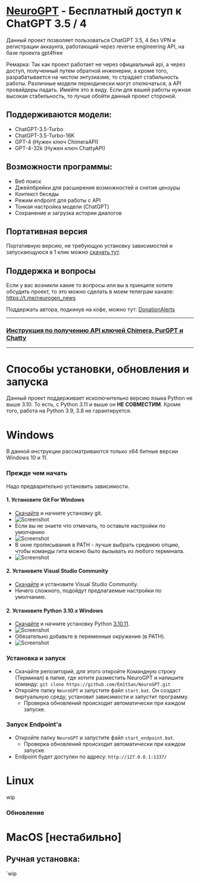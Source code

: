 # [NeuroGPT](https://t.me/neurogen_news) - Бесплатный доступ к ChatGPT 3.5 / 4 

Данный проект позволяет пользоваться ChatGPT 3.5, 4 без VPN и регистрации аккаунта, работающий через reverse engineering API, на базе проекта gpt4free

Ремарка: Так как проект работает не через официальный api, а через доступ, полученный путем обратной инженерии, а кроме того, разрабатывается на чистом энтузиазме, то страдает стабильность работы. Различные модели периодически могут отключаться, а API провайдеры падать. Имейте это в виду. Если для вашей работы нужная высокая стабильность, то лучше обойти данный проект стороной. 

## Поддерживаются модели:

- ChatGPT-3.5-Turbo
- ChatGPT-3.5-Turbo-16K
- GPT-4 (Нужен ключ ChimeraAPI)
- GPT-4-32k (Нужен ключ ChattyAPI)

## Возможности программы:

- Веб поиск
- Джейлбрейки для расширения возможностей и снятия цензуры
- Контекст беседы
- Режим endpoint для работы с API
- Тонкая настройка модели (ChatGPT)
- Сохранение и загрузка истории диалогов

## Портативная версия

Портативную версию, не требующую установку зависимостей и запускающуюся в 1 клик можно [скачать тут](https://github.com/Em1tSan/NeuroGPT/releases). 

## Поддержка и вопросы

Если у вас возникли какие то вопросы или вы в принципе хотите обсудить проект, то это можно сделать в моем телеграм канале: https://t.me/neurogen_news

Поддержать автора, подкинув на кофе, можно тут: [DonationAlerts](https://www.donationalerts.com/r/em1t)

---

### [Инструкция по получению API ключей Chimera, PurGPT и Chatty](https://github.com/Em1tSan/NeuroGPT/wiki/%D0%98%D0%BD%D1%81%D1%82%D1%80%D1%83%D0%BA%D1%86%D0%B8%D1%8F-%D0%BF%D0%BE-%D0%BF%D0%BE%D0%BB%D1%83%D1%87%D0%B5%D0%BD%D0%B8%D1%8E-API-%D0%BA%D0%BB%D1%8E%D1%87%D0%B5%D0%B9-Chimera,-PurGPT-%D0%B8-Chatty)

---

# Способы установки, обновления и запуска

Данный проект поддерживает исколючительно версию языка Python не выше 3.10. То есть, с Python 3.11 и выше он **НЕ СОВМЕСТИМ**. Кроме того, работа на Python 3.9, 3.8 не гарантируется. 

# Windows
В данной инструкции рассматриваются только х64 битные версии Windows 10 и 11.
### Прежде чем начать
Надо предварительно установить зависимости.
#### 1. Установите Git For Windows
* [Скачайте](https://git-scm.com/download/win) и начните установку git.
* ![Screenshot](/.github/img/git-01.png)
* Если вы не знаете что отмечать, то оставьте настройки по умолчанию
* ![Screenshot](/.github/img/git-02.png)
* В окне прописывания в PATH - лучше выбрать среднюю опцию, чтобы команды гита можно было вызывать из любого терминала.
* ![Screenshot](/.github/img/git-03.png)
#### 2. Установите Visual Studio Community
* [Скачайте](https://visualstudio.microsoft.com/ru/downloads/) и установите Visual Studio Community.
* Ничего сложного, подойдут предлагаемые настройки по умолчанию.
#### 2. Установите Python 3.10.x Windows
* [Скачайте](https://www.python.org/ftp/python/3.10.11/python-3.10.11-amd64.exe) и начните установку Python [3.10.11](https://www.python.org/downloads/release/python-31011/).
* ![Screenshot](/.github/img/py-01.png)
* Обязательно добавьте в переменные окружения (в PATH).
* ![Screenshot](/.github/img/py-02.png)
### Установка и запуск
* Скачайте репозиторий, для этого откройте Командную строку (Терминал) в папке, где хотите разместить NeuroGPT и напишите команду:
`git clone https://github.com/Em1tSan/NeuroGPT.git`
* Откройте папку `NeuroGPT` и запустите файл `start.bat`. Он создаст виртуальную среду, установит зависимости и запустит программу.
  * Проверка обновлений происходит автоматически при каждом запуске.
### Запуск Endpoint'а 
* Откройте папку `NeuroGPT` и запустите файл `start_endpoint.bat`. 
  * Проверка обновлений происходит автоматически при каждом запуске.
* Endpoint будет доступен по адресу: `http://127.0.0.1:1337/`


# Linux
wip

### Обновление
# MacOS [нестабильно]
## Ручная установка:

`wip
